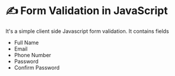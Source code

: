 # ✍️ Form Validation in JavaScript 

It's a simple client side Javascript form validation. It contains fields

- Full Name
- Email
- Phone Number
- Password
- Confirm Password


